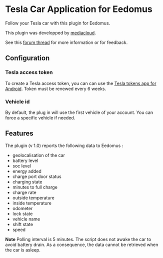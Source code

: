 # Tesla Car Application for Eedomus

Follow your Tesla car with this plugin for Eedomus.

This plugin was developped by [mediacloud](https://forum.eedomus.com/ucp.php?i=pm&mode=compose&u=5280).

See this [forum thread](https://forum.eedomus.com/viewtopic.php?f=16&t=10515) for more information or for feedback.

## Configuration

### Tesla access token

To create a Tesla access token, you can can use the [Tesla tokens app for Android](https://play.google.com/store/apps/details?id=net.leveugle.teslatokens&hl=fr). Token must be renewed every 6 weeks.

### Vehicle id

By default, the plug in will use the first vehicle of your account. You can force a specific vehicle if needed.

## Features

The plugin (v 1.0) reports the following data to Eedomus :

- geolocalisation of the car
- battery level
- soc level
- energy added
- charge port door status
- charging state
- minutes to full charge
- charge rate
- outside temperature
- inside temperature
- odometer
- lock state
- vehicle name
- shift state
- speed

**Note**
Polling interval is 5 minutes. The script does not awake the car to avoid battery drain. As a consequence, the data cannot be retrieved when the car is asleep.